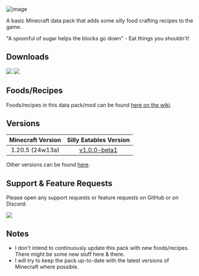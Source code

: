 ![image](https://i.imgur.com/KMVMugm.png)

A basic Minecraft data pack that adds some silly food crafting recipes to the game.

"A spoonful of sugar helps the blocks go down" - Eat things you shouldn't!

## Downloads

[![](https://img.shields.io/modrinth/dt/AMZruzFM?label=Modrinth&style=for-the-badge&color=00AF5C&logo=modrinth)](https://modrinth.com/datapack/silly-eatables/)
[![](https://img.shields.io/github/downloads/TheClassic36/Silly-Eatables/total?label=GitHub&style=for-the-badge&color=181717&logo=github)](https://github.com/TheClassic36/Silly-Eatables/releases)

## Foods/Recipes

Foods/recipes in this data pack/mod can be found [here on the wiki](https://github.com/TheClassic36/Silly-Eatables/wiki/Food-Recipes).

## Versions

| Minecraft Version | Silly Eatables Version |
| :--: | :--: |
| 1.20.5 (24w13a) |  [v1.0.0-beta1](https://github.com/TheClassic36/Silly-Eatables/releases/tag/v1.0.0-beta1) |

Other versions can be found [here](https://github.com/TheClassic36/Silly-Eatables/wiki/Versions).

## Support & Feature Requests
Please open any support requests or feature requests on GitHub or on Discord:

[![](https://img.shields.io/discord/1107084025442607206?label=Discord&style=for-the-badge&color=5865F2&logo=discord)](https://discord.gg/vZJSDjPcmu)

## Notes
* I don't intend to continuously update this pack with new foods/recipes. There might be some new stuff here & there.
* I will try to keep the pack up-to-date with the latest versions of Minecraft where possible.